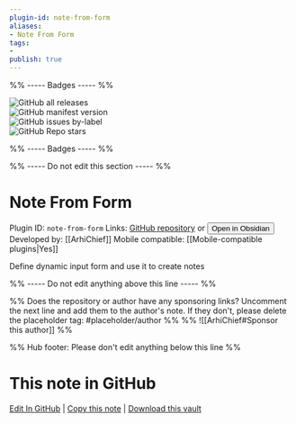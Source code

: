 ```yaml
---
plugin-id: note-from-form
aliases:
- Note From Form
tags: 
- 
publish: true
---
```


%% ----- Badges ----- %%

![GitHub all releases](https://img.shields.io/github/downloads/ArhiChief/obsidian-note-from-form/total?color=573E7A&logo=github&style=for-the-badge)   
![GitHub manifest version](https://img.shields.io/github/manifest-json/v/ArhiChief/obsidian-note-from-form?color=573E7A&logo=github&style=for-the-badge)   
![GitHub issues by-label](https://img.shields.io/github/issues/ArhiChief/obsidian-note-from-form/help%20wanted?color=573E7A&logo=github&style=for-the-badge)   
![GitHub Repo stars](https://img.shields.io/github/stars/ArhiChief/obsidian-note-from-form?color=573E7A&logo=github&style=for-the-badge)

%% ----- Badges ----- %%

%% ----- Do not edit this section ----- %%

# Note From Form

Plugin ID: `note-from-form`
Links: [GitHub repository](https://github.com/ArhiChief/obsidian-note-from-form) or [<button id=HH>Open in Obsidian</button>](obsidian://show-plugin?id=note-from-form)
Developed by: [[ArhiChief]]
Mobile compatible: [[Mobile-compatible plugins|Yes]]

Define dynamic input form and use it to create notes

%% ----- Do not edit anything above this line ----- %% 

%% Does the repository or author have any sponsoring links? Uncomment the next line and add them to the author's note. If they don't, please delete the placeholder tag: #placeholder/author %%
%% ![[ArhiChief#Sponsor this author]] %%

%% Hub footer: Please don't edit anything below this line %%

# This note in GitHub

<span class="git-footer">[Edit In GitHub](https://github.dev/obsidian-community/obsidian-hub/blob/main/02%20-%20Community%20Expansions/02.05%20All%20Community%20Expansions/Plugins/note-from-form.md "git-hub-edit-note") | [Copy this note](https://raw.githubusercontent.com/obsidian-community/obsidian-hub/main/02%20-%20Community%20Expansions/02.05%20All%20Community%20Expansions/Plugins/note-from-form.md "git-hub-copy-note") | [Download this vault](https://github.com/obsidian-community/obsidian-hub/archive/refs/heads/main.zip "git-hub-download-vault") </span>
